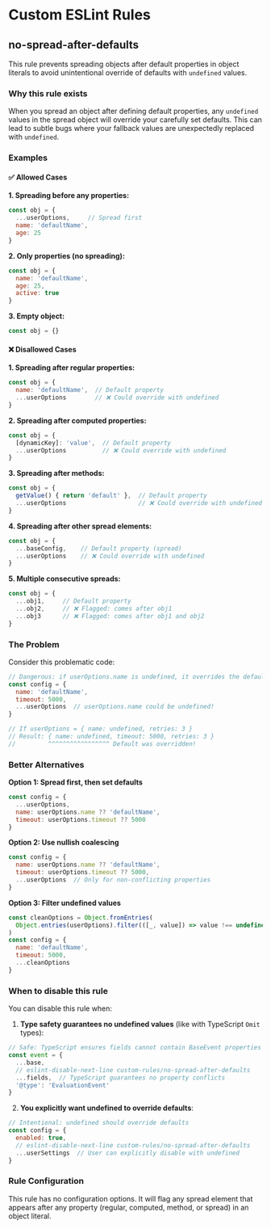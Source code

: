 # Custom ESLint Rules

## no-spread-after-defaults

This rule prevents spreading objects after default properties in object literals to avoid unintentional override of defaults with `undefined` values.

### Why this rule exists

When you spread an object after defining default properties, any `undefined` values in the spread object will override your carefully set defaults. This can lead to subtle bugs where your fallback values are unexpectedly replaced with `undefined`.

### Examples

#### ✅ Allowed Cases

**1. Spreading before any properties:**
```javascript
const obj = {
  ...userOptions,     // Spread first
  name: 'defaultName',
  age: 25
}
```

**2. Only properties (no spreading):**
```javascript
const obj = {
  name: 'defaultName',
  age: 25,
  active: true
}
```

**3. Empty object:**
```javascript
const obj = {}
```

#### ❌ Disallowed Cases

**1. Spreading after regular properties:**
```javascript
const obj = {
  name: 'defaultName',  // Default property
  ...userOptions        // ❌ Could override with undefined
}
```

**2. Spreading after computed properties:**
```javascript
const obj = {
  [dynamicKey]: 'value',  // Default property
  ...userOptions          // ❌ Could override with undefined
}
```

**3. Spreading after methods:**
```javascript
const obj = {
  getValue() { return 'default' },  // Default property
  ...userOptions                    // ❌ Could override with undefined
}
```

**4. Spreading after other spread elements:**
```javascript
const obj = {
  ...baseConfig,    // Default property (spread)
  ...userOptions    // ❌ Could override with undefined
}
```

**5. Multiple consecutive spreads:**
```javascript
const obj = {
  ...obj1,     // Default property
  ...obj2,     // ❌ Flagged: comes after obj1
  ...obj3      // ❌ Flagged: comes after obj1 and obj2
}
```

### The Problem

Consider this problematic code:
```javascript
// Dangerous: if userOptions.name is undefined, it overrides the default
const config = {
  name: 'defaultName',
  timeout: 5000,
  ...userOptions  // userOptions.name could be undefined!
}

// If userOptions = { name: undefined, retries: 3 }
// Result: { name: undefined, timeout: 5000, retries: 3 }
//         ^^^^^^^^^^^^^^^^^ Default was overridden!
```

### Better Alternatives

**Option 1: Spread first, then set defaults**
```javascript
const config = {
  ...userOptions,
  name: userOptions.name ?? 'defaultName',
  timeout: userOptions.timeout ?? 5000
}
```

**Option 2: Use nullish coalescing**
```javascript
const config = {
  name: userOptions.name ?? 'defaultName',
  timeout: userOptions.timeout ?? 5000,
  ...userOptions  // Only for non-conflicting properties
}
```

**Option 3: Filter undefined values**
```javascript
const cleanOptions = Object.fromEntries(
  Object.entries(userOptions).filter(([_, value]) => value !== undefined)
)
const config = {
  name: 'defaultName',
  timeout: 5000,
  ...cleanOptions
}
```

### When to disable this rule

You can disable this rule when:

1. **Type safety guarantees no undefined values** (like with TypeScript `Omit` types):
```typescript
// Safe: TypeScript ensures fields cannot contain BaseEvent properties
const event = {
  ...base,
  // eslint-disable-next-line custom-rules/no-spread-after-defaults
  ...fields,  // TypeScript guarantees no property conflicts
  '@type': 'EvaluationEvent'
}
```

2. **You explicitly want undefined to override defaults**:
```javascript
// Intentional: undefined should override defaults
const config = {
  enabled: true,
  // eslint-disable-next-line custom-rules/no-spread-after-defaults
  ...userSettings  // User can explicitly disable with undefined
}
```

### Rule Configuration

This rule has no configuration options. It will flag any spread element that appears after any property (regular, computed, method, or spread) in an object literal.
